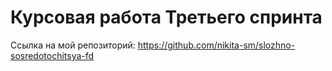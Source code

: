# Курсовая работа Третьего спринта

Ссылка на мой репозиторий: https://github.com/nikita-sm/slozhno-sosredotochitsya-fd